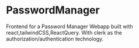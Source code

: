 # PasswordManager
Frontend for a Password Manager Webapp built with react,tailwindCSS,ReactQuery.
With clerk as the authorization/authentication technology.
